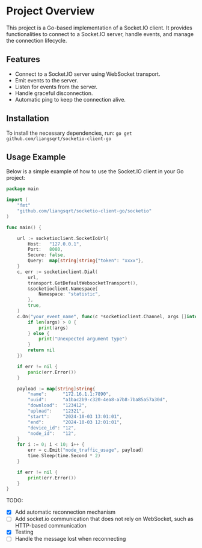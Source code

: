 
# Project Overview

This project is a Go-based implementation of a Socket.IO client. It provides functionalities to connect to a Socket.IO server, handle events, and manage the connection lifecycle.

## Features

- Connect to a Socket.IO server using WebSocket transport.
- Emit events to the server.
- Listen for events from the server.
- Handle graceful disconnection.
- Automatic ping to keep the connection alive.

## Installation

To install the necessary dependencies, run: `go get github.com/liangsqrt/socketio-client-go`
## Usage Example

Below is a simple example of how to use the Socket.IO client in your Go project:

```go
package main

import (
	"fmt"
	"github.com/liangsqrt/socketio-client-go/socketio"
)

func main() {

	url := socketioclient.SocketIoUrl{
		Host:   "127.0.0.1",
		Port:   8080,
		Secure: false,
		Query:  map[string]string{"token": "xxxx"},
	}
	c, err := socketioclient.Dial(
		url,
		transport.GetDefaultWebsocketTransport(),
		&socketioclient.Namespace{
			Namespace: "statistic",
		},
		true,
	)
	c.On("your_event_name", func(c *socketioclient.Channel, args []interface{}) error {
		if len(args) > 0 {
			print(args)
		} else {
			print("Unexpected argument type")
		}
		return nil
	})

	if err != nil {
		panic(err.Error())
	}

	payload := map[string]string{
		"name":      "172.16.1.1:7890",
		"uuid":      "a1bac2b9-c320-4ea8-a7b8-7ba85a57a30d",
		"download":  "123412",
		"upload":    "12321",
		"start":     "2024-10-03 13:01:01",
		"end":       "2024-10-03 12:01:01",
		"device_id": "12",
		"node_id":   "12",
	}
	for i := 0; i < 10; i++ {
		err = c.Emit("node_traffic_usage", payload)
		time.Sleep(time.Second * 2)
	}

	if err != nil {
		print(err.Error())
	}
}
```
    
TODO:
- [x] Add automatic reconnection mechanism
- [ ] Add socket.io communication that does not rely on WebSocket, such as HTTP-based communication
- [x] Testing
- [ ] Handle the message lost when reconnecting
